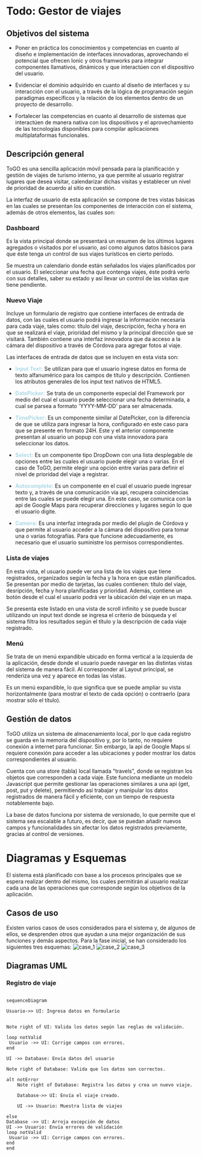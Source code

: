 # Todo: Gestor de viajes

## Objetivos del sistema

- Poner en práctica los conocimientos y competencias en cuanto al diseño e implementación de interfaces innovadoras, aprovechando el potencial que ofrecen Ionic y otros framworks para integrar componentes llamativos, dinámicos y que interactúen con el dispositivo del usuario.

- Evidenciar el dominio adquirido en cuanto al diseño de interfaces y su interacción con el usuario, a través de la lógica de programación según paradigmas específicos y la relación de los elementos dentro de un proyecto de desarrollo.

- Fortalecer las competencias en cuanto al desarrollo de sistemas que interactúen de manera nativa con los dispositivos y el aprovechamiento de las tecnologías disponibles para compilar aplicaciones multiplataformas funcionales.

## Descripción general

ToGO es una sencilla aplicación móvil pensada para la planificación y gestión de viajes de turismo interno, ya que permite al usuario registrar lugares que desea visitar, calendarizar dichas visitas y establecer un nivel de prioridad de acuerdo al sitio en cuestión.

La interfaz de usuario de esta aplicación se compone de tres vistas básicas en las cuales se presentan los componentes de interacción con el sistema, además de otros elementos, las cuales son:

### Dashboard

Es la vista principal donde se presentará un resumen de los últimos lugares agregados o visitados por el usuario, así como algunos datos básicos para que éste tenga un control de sus viajes turísticos en cierto período.

Se muestra un calendario donde están señalados los viajes planificados por el usuario. El seleccionar una fecha que contenga viajes, éste podrá verlo con sus detalles, saber su estado y así llevar un control de las visitas que tiene pendiente.

### Nuevo Viaje

Incluye un formulario de registro que contiene interfaces de entrada de datos, con las cuales el usuario podrá ingresar la información necesaria para cada viaje, tales como: título del viaje, descripción, fecha y hora en que se realizará el viaje, prioridad del mismo y la principal dirección que se visitará. También contiene una interfaz innovadora que da acceso a la cámara del dispositivo a través de Córdova para agregar fotos al viaje.

Las interfaces de entrada de datos que se incluyen en esta vista son:

- <span style="color: lightblue"> **Input Text:** </span>Se utilizan para que el usuario ingrese datos en forma de texto alfanumérico para los campos de título y descripción. Contienen los atributos generales de los input text nativos de HTML5.

- <span style="color: lightblue"> **DatePicker:** </span>Se trata de un componente especial del Framework por medio del cual el usuario puede seleccionar una fecha determinada, a cual se parsea a formato 'YYYY-MM-DD' para ser almacenada.

- <span style="color: lightblue"> **TimePicker:** </span> Es un componente similar al DatePicker, con la diferencia de que se utiliza para ingresar la hora, configurado en este caso para que se presente en formato 24H. Este y el anterior componente presentan al usuario un popup con una vista innovadora para seleccionar los datos.

- <span style="color: lightblue"> **Select:** </span> Es un componente tipo DropDown con una lista desplegable de opciones entre las cuales el usuario puede elegir una o varias. En el caso de ToGO, permite elegir una opción entre varias para definir el nivel de prioridad del viaje a registrar.

- <span style="color: lightblue"> **Autocomplete:** </span> Es un componente en el cual el usuario puede ingresar texto y, a través de una comunicación vía api, recupera coincidencias entre las cuales se puede elegir una. En este caso, se comunica con la api de Google Maps para recuperar direcciones y lugares según lo que el usuario digite.

- <span style="color: lightblue"> **Camera:** </span> Es una interfaz integrada por medio del plugin de Córdova y que permite al usuario acceder a la cámara del dispositivo para tomar una o varias fotografías. Para que funcione adecuadamente, es necesario que el usuario suministre los permisos correspondientes.

### Lista de viajes

En esta vista, el usuario puede ver una lista de los viajes que tiene registrados, organizados según la fecha y la hora en que están planificados. Se presentan por medio de tarjetas, las cuales contienen: título del viaje, desripción, fecha y hora planificadas y prioridad. Además, contiene un botón desde el cual el usuario podrá ver la ubicación del viaje en un mapa.

Se presenta este listado en una vista de scroll infinito y se puede buscar utilizando un input text donde se ingresa el criterio de búsqueda y el sistema filtra los resultados según el título y la descripción de cada viaje registrado.

### Menú

Se trata de un menú expandible ubicado en forma vertical a la izquierda de la aplicación, desde donde el usuario puede navegar en las distintas vistas del sistema de manera fácil. Al corresponder al Layout principal, se renderiza una vez y aparece en todas las vistas.

Es un menú expandible, lo que significa que se puede ampliar su vista horizontalmente (para mostrar el texto de cada opción) o contraerlo (para mostrar sólo el título).

## Gestión de datos

ToGO utiliza un sistema de almacenamiento local, por lo que cada registro se guarda en la memoria del dispositivo y, por lo tanto, no requiere conexión a internet para funcionar. Sin embargo, la api de Google Maps sí requiere conexión para acceder a las ubicaciones y poder mostrar los datos correspondientes al usuario.

Cuenta con una store (tabla) local llamada "travels", donde se registran los objetos que corresponden a cada viaje. Este funciona mediante un modelo Javascript que permite gestionar las operaciones similares a una api (get, post, put y delete), permitiendo así trabajar y manipular los datos registrados de manera fácil y eficiente, con un tiempo de respuesta notablemente bajo.

La base de datos funciona por sistema de versionado, lo que permite que el sistema sea escalable a futuro, es decir, que se puedan añadir nuevos campos y funcionalidades sin afectar los datos registrados previamente, gracias al control de versiones.

# Diagramas y Esquemas

El sistema está planificado con base a los procesos principales que se espera realizar dentro del mismo, los cuales permitirán al usuario realizar cada una de las operaciones que corresponde según los objetivos de la aplicación.

## Casos de uso

Existen varios casos de usos considerados para el sistema y, de algunos de ellos, se desprenden otros que ayudan a una mejor organización de sus funciones y demás aspectos. Para la fase inicial, se han considerado los siguientes tres esquemas:
![case_1](https://res.cloudinary.com/atriontechsd/image/upload/v1675389063/imagen_2023-02-02_215102192_fddvap.png "Viajes")
![case_2](https://res.cloudinary.com/atriontechsd/image/upload/v1675389337/imagen_2023-02-02_215536131_zfug5g.png "Registrar Viaje")
![case_3](https://res.cloudinary.com/atriontechsd/image/upload/v1675389499/imagen_2023-02-02_215818134_d8vvwo.png "Buscar Viajes")

## Diagramas UML

### Registro de viaje

```mermaid

sequenceDiagram

Usuario->> UI: Ingresa datos en formulario


Note right of UI: Valida los datos según las reglas de validación.

loop notValid
 Usuario ->> UI: Corrige campos con errores.
end

UI ->> Database: Envía datos del usuario

Note right of Database: Valida que los datos son correctos.

alt notError
	Note right of Database: Registra los datos y crea un nuevo viaje.

	Database->> UI: Envía el viaje creado.

	UI ->> Usuario: Muestra lista de viajes

else
Database ->> UI: Arroja excepción de datos
UI ->> Usuario: Envía errores de validación
loop notValid
 Usuario ->> UI: Corrige campos con errores.
end
end
```
